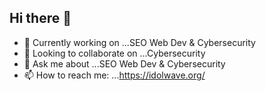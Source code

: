 ## Hi there 👋



<!--
**idolwave/idolwave** is a ✨ _special_ ✨ repository because its `README.md` (this file) appears on your GitHub profile.

Here are some ideas to get you started:

- 🔭 I’m currently working on ...
- 🌱 I’m currently learning ...
- 👯 I’m looking to collaborate on ...
- 🤔 I’m looking for help with ...
- 💬 Ask me about ...
- 📫 How to reach me: ...
- 😄 Pronouns: ...
- ⚡ Fun fact: ...
-->

- 🔭 Currently working on ...SEO Web Dev & Cybersecurity 
- 👯 Looking to collaborate on ...Cybersecurity 
- 💬 Ask me about ...SEO Web Dev & Cybersecurity 
- 📫 How to reach me: ...https://idolwave.org/








